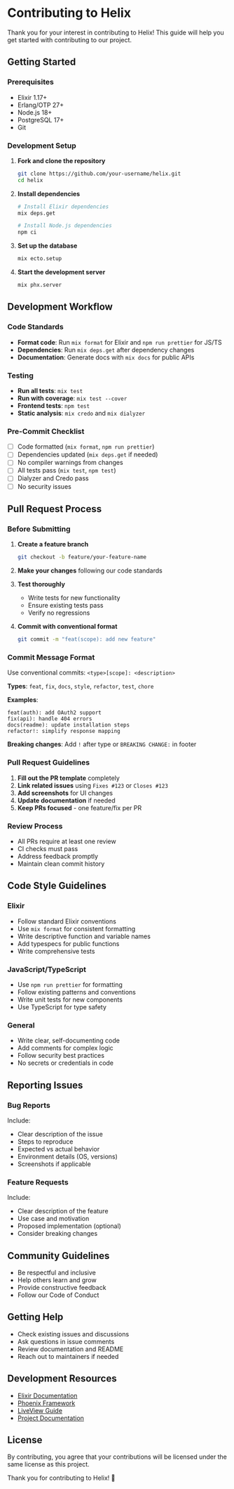 # Contributing to Helix

Thank you for your interest in contributing to Helix! This guide will help you get started with contributing to our project.

## Getting Started

### Prerequisites

- Elixir 1.17+
- Erlang/OTP 27+
- Node.js 18+
- PostgreSQL 17+
- Git

### Development Setup

1. **Fork and clone the repository**
   ```bash
   git clone https://github.com/your-username/helix.git
   cd helix
   ```

2. **Install dependencies**
   ```bash
   # Install Elixir dependencies
   mix deps.get
   
   # Install Node.js dependencies
   npm ci
   ```

3. **Set up the database**
   ```bash
   mix ecto.setup
   ```

4. **Start the development server**
   ```bash
   mix phx.server
   ```

## Development Workflow

### Code Standards

- **Format code**: Run `mix format` for Elixir and `npm run prettier` for JS/TS
- **Dependencies**: Run `mix deps.get` after dependency changes
- **Documentation**: Generate docs with `mix docs` for public APIs

### Testing

- **Run all tests**: `mix test`
- **Run with coverage**: `mix test --cover`
- **Frontend tests**: `npm test`
- **Static analysis**: `mix credo` and `mix dialyzer`

### Pre-Commit Checklist

- [ ] Code formatted (`mix format`, `npm run prettier`)
- [ ] Dependencies updated (`mix deps.get` if needed)
- [ ] No compiler warnings from changes
- [ ] All tests pass (`mix test`, `npm test`)
- [ ] Dialyzer and Credo pass
- [ ] No security issues

## Pull Request Process

### Before Submitting

1. **Create a feature branch**
   ```bash
   git checkout -b feature/your-feature-name
   ```

2. **Make your changes** following our code standards

3. **Test thoroughly**
   - Write tests for new functionality
   - Ensure existing tests pass
   - Verify no regressions

4. **Commit with conventional format**
   ```bash
   git commit -m "feat(scope): add new feature"
   ```

### Commit Message Format

Use conventional commits: `<type>[scope]: <description>`

**Types**: `feat`, `fix`, `docs`, `style`, `refactor`, `test`, `chore`

**Examples**:
```
feat(auth): add OAuth2 support
fix(api): handle 404 errors
docs(readme): update installation steps
refactor!: simplify response mapping
```

**Breaking changes**: Add `!` after type or `BREAKING CHANGE:` in footer

### Pull Request Guidelines

1. **Fill out the PR template** completely
2. **Link related issues** using `Fixes #123` or `Closes #123`
3. **Add screenshots** for UI changes
4. **Update documentation** if needed
5. **Keep PRs focused** - one feature/fix per PR

### Review Process

- All PRs require at least one review
- CI checks must pass
- Address feedback promptly
- Maintain clean commit history

## Code Style Guidelines

### Elixir

- Follow standard Elixir conventions
- Use `mix format` for consistent formatting
- Write descriptive function and variable names
- Add typespecs for public functions
- Write comprehensive tests

### JavaScript/TypeScript

- Use `npm run prettier` for formatting
- Follow existing patterns and conventions
- Write unit tests for new components
- Use TypeScript for type safety

### General

- Write clear, self-documenting code
- Add comments for complex logic
- Follow security best practices
- No secrets or credentials in code

## Reporting Issues

### Bug Reports

Include:
- Clear description of the issue
- Steps to reproduce
- Expected vs actual behavior
- Environment details (OS, versions)
- Screenshots if applicable

### Feature Requests

Include:
- Clear description of the feature
- Use case and motivation
- Proposed implementation (optional)
- Consider breaking changes

## Community Guidelines

- Be respectful and inclusive
- Help others learn and grow
- Provide constructive feedback
- Follow our Code of Conduct

## Getting Help

- Check existing issues and discussions
- Ask questions in issue comments
- Review documentation and README
- Reach out to maintainers if needed

## Development Resources

- [Elixir Documentation](https://elixir-lang.org/docs.html)
- [Phoenix Framework](https://phoenixframework.org/)
- [LiveView Guide](https://hexdocs.pm/phoenix_live_view/)
- [Project Documentation](./docs/)

## License

By contributing, you agree that your contributions will be licensed under the same license as this project.

Thank you for contributing to Helix! 🚀
